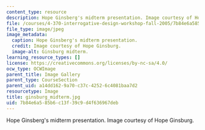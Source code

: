 ```yaml
---
content_type: resource
description: Hope Ginsberg's midterm presentation. Image courtesy of Hope Ginsburg.
file: /courses/4-370-interrogative-design-workshop-fall-2005/7b84e6a585b6c13f39c9d4f636967deb_ginsburg_midterm.jpg
file_type: image/jpeg
image_metadata:
  caption: Hope Ginsberg's midterm presentation.
  credit: Image courtesy of Hope Ginsburg.
  image-alt: Ginsburg midterm.
learning_resource_types: []
license: https://creativecommons.org/licenses/by-nc-sa/4.0/
ocw_type: OCWImage
parent_title: Image Gallery
parent_type: CourseSection
parent_uid: a14dd162-9a70-c37c-4252-6c4081baa7d2
resourcetype: Image
title: ginsburg_midterm.jpg
uid: 7b84e6a5-85b6-c13f-39c9-d4f636967deb
---
```

Hope Ginsberg's midterm presentation. Image courtesy of Hope Ginsburg.